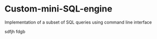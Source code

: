# Custom-mini-SQL-engine
Implementation of a subset of SQL queries using command line interface

sdfjh
fdgb

